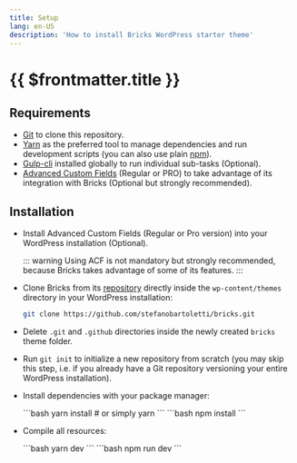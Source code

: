 ```yaml
---
title: Setup
lang: en-US
description: 'How to install Bricks WordPress starter theme'
---
```


# {{ $frontmatter.title }}

## Requirements

-   [Git](https://git-scm.com/) to clone this repository.
-   [Yarn](https://yarnpkg.com/) as the preferred tool to manage dependencies and run development scripts (you can also use plain [npm](https://nodejs.org/)).
-   [Gulp-cli](https://github.com/gulpjs/gulp-cli) installed globally to run individual sub-tasks (Optional).
-   [Advanced Custom Fields](https://www.advancedcustomfields.com/) (Regular or PRO) to take advantage of its integration with Bricks (Optional but strongly recommended).

## Installation

-   Install Advanced Custom Fields (Regular or Pro version) into your WordPress installation (Optional).

    ::: warning
    Using ACF is not mandatory but strongly recommended, because Bricks takes advantage of some of its features.
    :::

-   Clone Bricks from its [repository](https://github.com/stefanobartoletti/bricks) directly inside the `wp-content/themes` directory in your WordPress installation:

    ```bash
    git clone https://github.com/stefanobartoletti/bricks.git
    ```

-   Delete `.git` and `.github` directories inside the newly created `bricks` theme folder.

-   Run `git init` to initialize a new repository from scratch (you may skip this step, i.e. if you already have a Git repository versioning your entire WordPress installation).

-   Install dependencies with your package manager:

      <code-group>

      <code-block title="Yarn" active> 
      ```bash
      yarn install
      # or simply
      yarn
      ```
      </code-block>

      <code-block title="npm"> 
      ```bash
      npm install
      ```
      </code-block>

      </code-group>

-   Compile all resources:

    <code-group>

    <code-block title="Yarn" active> 
    ```bash
    yarn dev
    ```
    </code-block>

    <code-block title="npm"> 
    ```bash
    npm run dev
    ```
    </code-block>

    </code-group>
